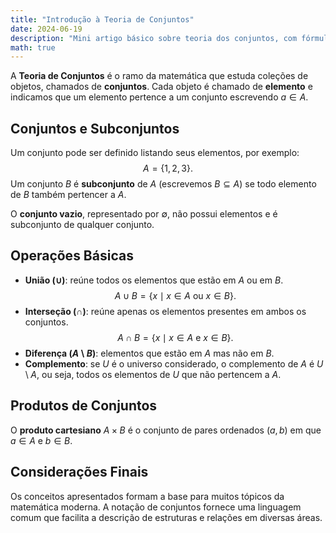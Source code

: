 ```yaml
---
title: "Introdução à Teoria de Conjuntos"
date: 2024-06-19
description: "Mini artigo básico sobre teoria dos conjuntos, com fórmulas renderizadas via KaTeX."
math: true
---
```


A **Teoria de Conjuntos** é o ramo da matemática que estuda coleções de objetos, chamados de **conjuntos**. Cada objeto é chamado de **elemento** e indicamos que um elemento pertence a um conjunto escrevendo $a \in A$.

## Conjuntos e Subconjuntos
Um conjunto pode ser definido listando seus elementos, por exemplo:
$$A = \{1, 2, 3\}.$$
Um conjunto $B$ é **subconjunto** de $A$ (escrevemos $B \subseteq A$) se todo elemento de $B$ também pertencer a $A$.

O **conjunto vazio**, representado por $\emptyset$, não possui elementos e é subconjunto de qualquer conjunto.

## Operações Básicas
- **União ($\cup$)**: reúne todos os elementos que estão em $A$ ou em $B$.
  $$A \cup B = \{x \mid x \in A \ \text{ou} \ x \in B\}.$$ 
- **Interseção ($\cap$)**: reúne apenas os elementos presentes em ambos os conjuntos.
  $$A \cap B = \{x \mid x \in A \ \text{e} \ x \in B\}.$$ 
- **Diferença ($A \setminus B$)**: elementos que estão em $A$ mas não em $B$.
- **Complemento**: se $U$ é o universo considerado, o complemento de $A$ é $U \setminus A$, ou seja, todos os elementos de $U$ que não pertencem a $A$.

## Produtos de Conjuntos
O **produto cartesiano** $A \times B$ é o conjunto de pares ordenados $(a, b)$ em que $a \in A$ e $b \in B$.

## Considerações Finais
Os conceitos apresentados formam a base para muitos tópicos da matemática moderna. A notação de conjuntos fornece uma linguagem comum que facilita a descrição de estruturas e relações em diversas áreas.
